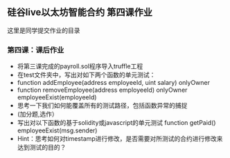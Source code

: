 ## 硅谷live以太坊智能合约 第四课作业
这里是同学提交作业的目录

### 第四课：课后作业
- 将第三课完成的payroll.sol程序导入truffle工程
- 在test文件夹中，写出对如下两个函数的单元测试：
- function addEmployee(address employeeId, uint salary) onlyOwner
- function removeEmployee(address employeeId) onlyOwner employeeExist(employeeId)
- 思考一下我们如何能覆盖所有的测试路径，包括函数异常的捕捉
- (加分题,选作）
- 写出对以下函数的基于solidity或javascript的单元测试 function getPaid() employeeExist(msg.sender)
- Hint：思考如何对timestamp进行修改，是否需要对所测试的合约进行修改来达到测试的目的？
